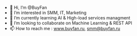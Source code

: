 - 👋 Hi, I’m @BuyFan
- 👀 I’m interested in SMM, IT, Marketing
- 🌱 I’m currently learning AI & High-load services managment
- 💞️ I’m looking to collaborate on Machine Learning & REST API
- 📫 How to reach me : www.buyfan.ru, smm@buyfan.ru

<!---
BuyFan/BuyFan is a ✨ special ✨ repository because its `README.md` (this file) appears on your GitHub profile.
You can click the Preview link to take a look at your changes.
--->
